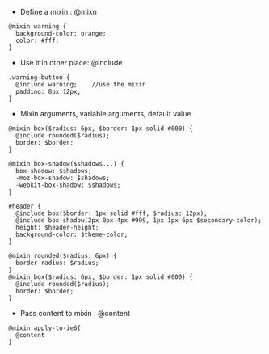 - Define a mixin : @mixn
```
@mixin warning {
  background-color: orange;
  color: #fff;
}

```

- Use it in other place: @include
```
.warning-button {
  @include warning;    //use the mixin
  padding: 8px 12px;
}
```

- Mixin arguments, variable arguments, default value
```
@mixin box($radius: 6px, $border: 1px solid #000) {
  @include rounded($radius);
  border: $border;
}

@mixin box-shadow($shadows...) {
  box-shadow: $shadows;
  -moz-box-shadow: $shadows;
  -webkit-box-shadow: $shadows;
}

#header {
  @include box($border: 1px solid #fff, $radius: 12px);
  @include box-shadow(2px 0px 4px #999, 1px 1px 6px $secondary-color);
  height: $header-height;
  background-color: $theme-color;
}
```

```
@mixin rounded($radius: 6px) {
  border-radius: $radius;
}
@mixin box($radius: 6px, $border: 1px solid #000) {
  @include rounded($radius);
  border: $border;
}
```

- Pass content to mixin : @content
```
@mixin apply-to-ie6{
  @content
}

```